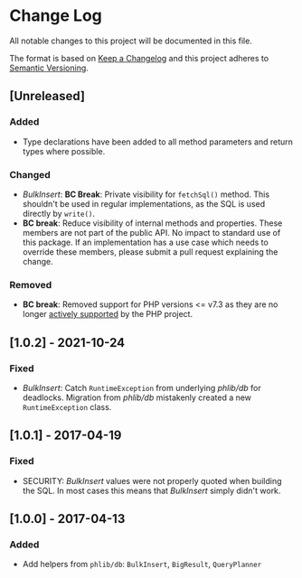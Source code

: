 # Change Log
All notable changes to this project will be documented in this file.

The format is based on [Keep a Changelog](http://keepachangelog.com/) 
and this project adheres to [Semantic Versioning](http://semver.org/).

## [Unreleased]
### Added
- Type declarations have been added to all method parameters and return types
  where possible.
### Changed
- *BulkInsert*: **BC Break**: Private visibility for `fetchSql()` method. This
  shouldn't be used in regular implementations, as the SQL is used directly by
  `write()`.
- **BC break**: Reduce visibility of internal methods and properties. These
  members are not part of the public API. No impact to standard use of this
  package. If an implementation has a use case which needs to override these
  members, please submit a pull request explaining the change.
### Removed
- **BC break**: Removed support for PHP versions <= v7.3 as they are no longer
  [actively supported](https://php.net/supported-versions.php) by the PHP project.

## [1.0.2] - 2021-10-24
### Fixed
- *BulkInsert*: Catch `RuntimeException` from underlying *phlib/db* for deadlocks.
  Migration from *phlib/db* mistakenly created a new `RuntimeException` class.

## [1.0.1] - 2017-04-19
### Fixed
- SECURITY: *BulkInsert* values were not properly quoted when building the SQL.
  In most cases this means that *BulkInsert* simply didn't work.
 
## [1.0.0] - 2017-04-13
### Added
- Add helpers from `phlib/db`: `BulkInsert`, `BigResult`, `QueryPlanner` 
